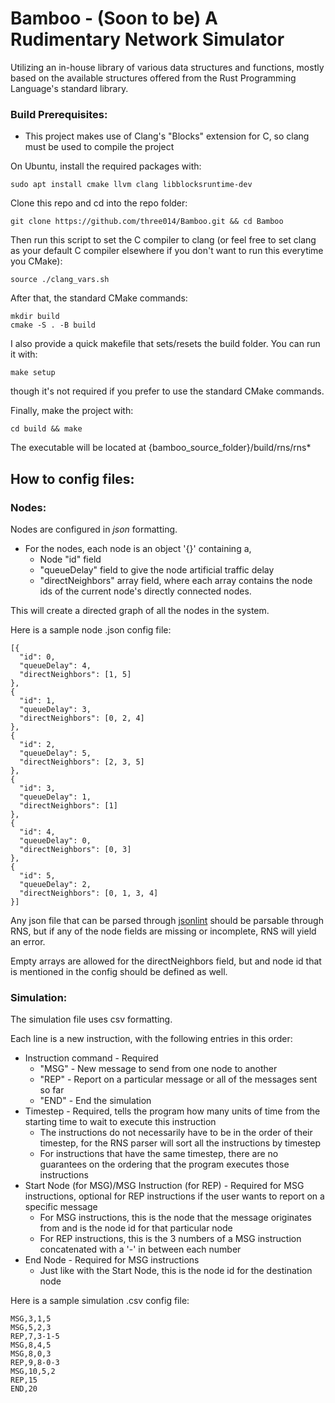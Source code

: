 # Bamboo - (Soon to be) A Rudimentary Network Simulator

Utilizing an in-house library of various data structures and functions, 
mostly based on the available structures offered from the Rust Programming Language's standard library.

### Build Prerequisites:
- This project makes use of Clang's "Blocks" extension for C, so clang must be used to compile the project
    
On Ubuntu, install the required packages with:
```
sudo apt install cmake llvm clang libblocksruntime-dev
```
    
Clone this repo and cd into the repo folder:
```
git clone https://github.com/three014/Bamboo.git && cd Bamboo
```

Then run this script to set the C compiler to clang (or feel free to set clang as your 
default C compiler elsewhere if you don't want to run this everytime you CMake):
```
source ./clang_vars.sh
```

After that, the standard CMake commands:
```
mkdir build
cmake -S . -B build
```

I also provide a quick makefile that sets/resets the build folder. You can run it with:
```
make setup
```
though it's not required if you prefer to use the standard CMake commands.

Finally, make the project with:
```
cd build && make
```

The executable will be located at {bamboo_source_folder}/build/rns/rns*








## How to config files:

### Nodes: 
Nodes are configured in _json_ formatting.

- For the nodes, each node is an object '{}' containing a,
  - Node "id" field 
  - "queueDelay" field to give the node artificial traffic delay
  - "directNeighbors" array field, where each array contains the 
    node ids of the current node's directly connected nodes.

This will create a directed graph of all the nodes in the system.

Here is a sample node .json config file:
```
[{
  "id": 0,
  "queueDelay": 4,
  "directNeighbors": [1, 5]
},
{
  "id": 1,
  "queueDelay": 3,
  "directNeighbors": [0, 2, 4]
},
{
  "id": 2,
  "queueDelay": 5,
  "directNeighbors": [2, 3, 5]
},
{
  "id": 3,
  "queueDelay": 1,
  "directNeighbors": [1]
},
{
  "id": 4,
  "queueDelay": 0,
  "directNeighbors": [0, 3]
},
{
  "id": 5,
  "queueDelay": 2,
  "directNeighbors": [0, 1, 3, 4]
}]
```
Any json file that can be parsed through [jsonlint](https://jsonlint.com)
should be parsable through RNS, but if any of the node fields are 
missing or incomplete, RNS will yield an error.

Empty arrays are allowed for the directNeighbors field, but
and node id that is mentioned in the config should be defined as well.


### Simulation:
The simulation file uses csv formatting.

Each line is a new instruction, with the following entries in this order:
- Instruction command - Required
  - "MSG" - New message to send from one node to another
  - "REP" - Report on a particular message or all of the messages sent so far
  - "END" - End the simulation
- Timestep - Required, tells the program how many units of time from the starting time
  to wait to execute this instruction
  - The instructions do not necessarily have to be in the order of their timestep, for
    the RNS parser will sort all the instructions by timestep
  - For instructions that have the same timestep, there are no guarantees on the ordering
    that the program executes those instructions
- Start Node (for MSG)/MSG Instruction (for REP) - Required for MSG instructions, optional 
  for REP instructions if the user wants to report on a specific message
  - For MSG instructions, this is the node that the message originates from and is the node id
    for that particular node
  - For REP instructions, this is the 3 numbers of a MSG instruction concatenated with a '-' in
    between each number
- End Node - Required for MSG instructions
  - Just like with the Start Node, this is the node id for the destination node


Here is a sample simulation .csv config file:
```
MSG,3,1,5
MSG,5,2,3
REP,7,3-1-5
MSG,8,4,5
MSG,8,0,3
REP,9,8-0-3
MSG,10,5,2
REP,15
END,20
```
